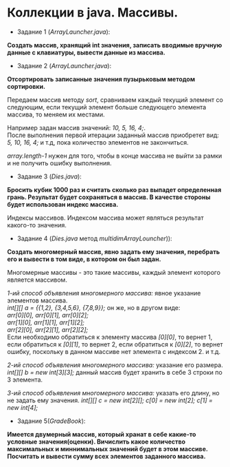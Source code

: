 # Коллекции в java. Массивы.
* Задание 1 (*ArrayLauncher.java*):
   
**Создать массив, хранящий int значения, 
записать вводимые вручную данные с клавиатуры, 
вывести данные из массива.**<br>
* Задание 2 (*ArrayLauncher.java*):

**Отсортировать записанные значения пузырьковым методом сортировки.**<br>

Передаем массив методу *sort*,
сравниваем каждый текущий элемент со следующим, если текущий элемент больше следующего элемента массива,
то меняем их местами. 

Например задан массив значений: *10, 5, 16, 4;*.<br>
После выполнения первой итерации заданный массив приобретет вид: *5, 10, 16, 4;* и т.д, пока количество элементов не закончиться. 

*array.length-1* нужен для того, чтобы в конце массива не
выйти за рамки и не получить ошибку выполнения.


* Задание 3 (*Dies.java*):

**Бросить кубик 1000 раз и считать сколько раз выпадет определенная грань.
Результат будет сохраняться в массив. В качестве стороны будет использован индекс массива.**

Индексы массивов. Индексом массива может являться результат какого-то значения.<br>
* Задание 4 (*Dies.java* метод *multidimArrayLouncher*)):

**Создать многомерный массив,
явно задать ему значения,
перебрать его и вывести в том виде, 
в котором он был задан.**


Многомерные массивы - это такие массивы, каждый элемент которого является массивом.<br>

*1-ий способ объявления многомерного массива:* явное указание элементов массива.<br>
*int[][] a = {{1,2}, {3,4,5,6}, {7,8,9}};* он же, но в другом виде:<br>
*arr[0][0], arr[0][1], arr[0][2];*<br>
*arr[1][0], arr[1][1], arr[1][2];*<br>
*arr[2][0], arr[2][1], arr[2][2];*<br>
Если необходимо обратиться к элементу массива *[0][0]*, то вернет 1,
если обратиться к *[0][1]*, то вернет 2,
если обратиться к *[0][2]*, то вернет ошибку, поскольку в данном массиве нет элемента с индексом 2.
и т.д.<br>

*2-ий способ объявления многомерного массива:* указание его размера.
*int[][] b = new int[3][3];*
данный массив будет хранить в себе 3 строки по 3 элемента. 

*3-ий способ объявления многомерного массива:* указать его длину, но не задать ему значения.
*int[][] c = new int[2][];*
*c[0] = new int[2];*
*c[1] = new int[4];*<br>

* Задание 5(*GradeBook*):

**Имеется двумерный массив, который хранат в себе какие-то условные значения(оценки). 
Вичислить какое количество максимальных и миннимальных значений будет в этом массиве.
Посчитать и вывести сумму всех элементов заданного массива.**

